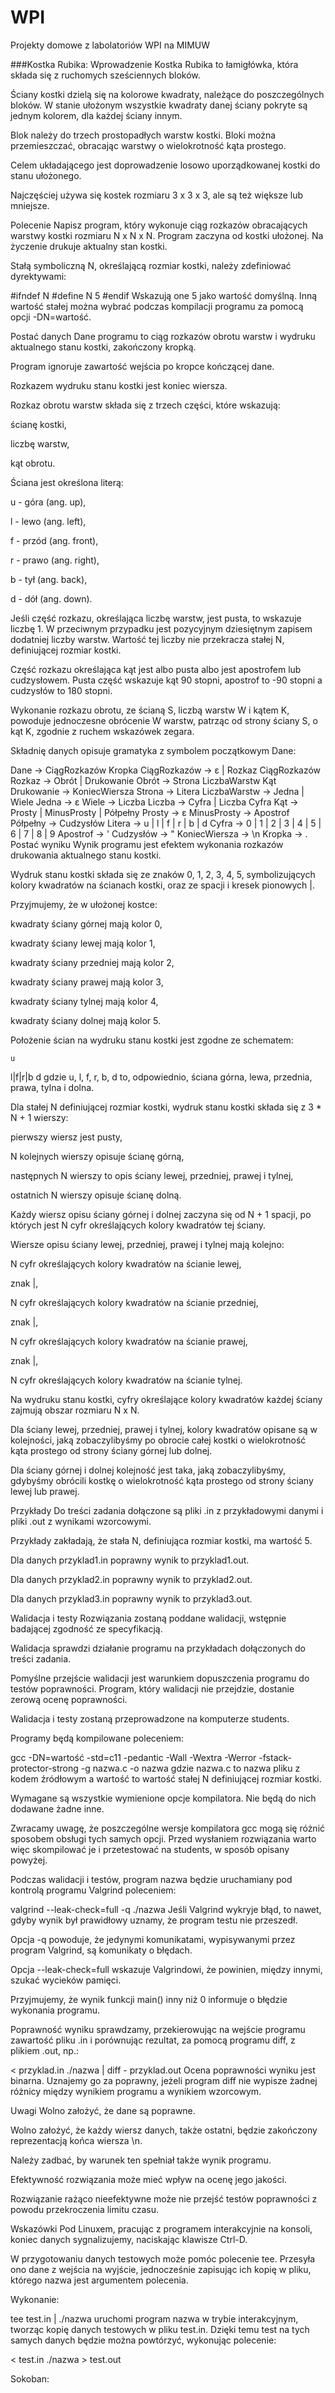 # WPI
Projekty domowe z labolatoriów WPI na MIMUW



###Kostka Rubika:
  Wprowadzenie
  Kostka Rubika to łamigłówka, która składa się z ruchomych sześciennych bloków.

  Ściany kostki dzielą się na kolorowe kwadraty, należące do poszczególnych bloków. W stanie ułożonym wszystkie kwadraty danej ściany pokryte   są jednym kolorem, dla każdej ściany innym.

  Blok należy do trzech prostopadłych warstw kostki. Bloki można przemieszczać, obracając warstwy o wielokrotność kąta prostego.

  Celem układającego jest doprowadzenie losowo uporządkowanej kostki do stanu ułożonego.

  Najczęściej używa się kostek rozmiaru 3 x 3 x 3, ale są też większe lub mniejsze.

  Polecenie
  Napisz program, który wykonuje ciąg rozkazów obracających warstwy kostki rozmiaru N x N x N. Program zaczyna od kostki ułożonej. Na życzenie   drukuje aktualny stan kostki.

  Stałą symboliczną N, określającą rozmiar kostki, należy zdefiniować dyrektywami:

  #ifndef N
  #define N 5
  #endif
  Wskazują one 5 jako wartość domyślną. Inną wartość stałej można wybrać podczas kompilacji programu za pomocą opcji -DN=wartość.

  Postać danych
  Dane programu to ciąg rozkazów obrotu warstw i wydruku aktualnego stanu kostki, zakończony kropką.

  Program ignoruje zawartość wejścia po kropce kończącej dane.

  Rozkazem wydruku stanu kostki jest koniec wiersza.

  Rozkaz obrotu warstw składa się z trzech części, które wskazują:

  ścianę kostki,

  liczbę warstw,

  kąt obrotu.

  Ściana jest określona literą:

  u - góra (ang. up),

  l - lewo (ang. left),

  f - przód (ang. front),

  r - prawo (ang. right),

  b - tył (ang. back),

  d - dół (ang. down).

  Jeśli część rozkazu, określająca liczbę warstw, jest pusta, to wskazuje liczbę 1. W przeciwnym przypadku jest pozycyjnym dziesiętnym zapisem   dodatniej liczby warstw. Wartość tej liczby nie przekracza stałej N, definiującej rozmiar kostki.

  Część rozkazu określająca kąt jest albo pusta albo jest apostrofem lub cudzysłowem. Pusta część wskazuje kąt 90 stopni, apostrof to -90       stopni a cudzysłów to 180 stopni.

  Wykonanie rozkazu obrotu, ze ścianą S, liczbą warstw W i kątem K, powoduje jednoczesne obrócenie W warstw, patrząc od strony ściany S, o kąt   K, zgodnie z ruchem wskazówek zegara.

  Składnię danych opisuje gramatyka z symbolem początkowym Dane:

  Dane → CiągRozkazów Kropka
  CiągRozkazów -> ε | Rozkaz CiągRozkazów
  Rozkaz → Obrót | Drukowanie
  Obrót → Strona LiczbaWarstw Kąt
  Drukowanie → KoniecWiersza
  Strona → Litera
  LiczbaWarstw → Jedna | Wiele
  Jedna → ε
  Wiele → Liczba
  Liczba → Cyfra | Liczba Cyfra
  Kąt → Prosty | MinusProsty | Półpełny
  Prosty → ε
  MinusProsty → Apostrof
  Półpełny → Cudzysłów
  Litera → u | l | f | r | b | d
  Cyfra → 0 | 1 | 2 | 3 | 4 | 5 | 6 | 7 | 8 | 9
  Apostrof → '
  Cudzysłów → "
  KoniecWiersza → \n
  Kropka → .
  Postać wyniku
  Wynik programu jest efektem wykonania rozkazów drukowania aktualnego stanu kostki.

  Wydruk stanu kostki składa się ze znaków 0, 1, 2, 3, 4, 5, symbolizujących kolory kwadratów na ścianach kostki, oraz ze spacji i kresek       pionowych |.

  Przyjmujemy, że w ułożonej kostce:

  kwadraty ściany górnej mają kolor 0,

  kwadraty ściany lewej mają kolor 1,

  kwadraty ściany przedniej mają kolor 2,

  kwadraty ściany prawej mają kolor 3,

  kwadraty ściany tylnej mają kolor 4,

  kwadraty ściany dolnej mają kolor 5.

  Położenie ścian na wydruku stanu kostki jest zgodne ze schematem:

    u
  l|f|r|b
    d
  gdzie u, l, f, r, b, d to, odpowiednio, ściana górna, lewa, przednia, prawa, tylna i dolna.

  Dla stałej N definiującej rozmiar kostki, wydruk stanu kostki składa się z 3 * N + 1 wierszy:

  pierwszy wiersz jest pusty,

  N kolejnych wierszy opisuje ścianę górną,

  następnych N wierszy to opis ściany lewej, przedniej, prawej i tylnej,

  ostatnich N wierszy opisuje ścianę dolną.

  Każdy wiersz opisu ściany górnej i dolnej zaczyna się od N + 1 spacji, po których jest N cyfr określających kolory kwadratów tej ściany.

  Wiersze opisu ściany lewej, przedniej, prawej i tylnej mają kolejno:

  N cyfr określających kolory kwadratów na ścianie lewej,

  znak |,

  N cyfr określających kolory kwadratów na ścianie przedniej,

  znak |,

  N cyfr określających kolory kwadratów na ścianie prawej,

  znak |,

  N cyfr określających kolory kwadratów na ścianie tylnej.

  Na wydruku stanu kostki, cyfry określające kolory kwadratów każdej ściany zajmują obszar rozmiaru N x N.

  Dla ściany lewej, przedniej, prawej i tylnej, kolory kwadratów opisane są w kolejności, jaką zobaczylibyśmy po obrocie całej kostki o         wielokrotność kąta prostego od strony ściany górnej lub dolnej.

  Dla ściany górnej i dolnej kolejność jest taka, jaką zobaczylibyśmy, gdybyśmy obrócili kostkę o wielokrotność kąta prostego od strony ściany   lewej lub prawej.

  Przykłady
  Do treści zadania dołączone są pliki .in z przykładowymi danymi i pliki .out z wynikami wzorcowymi.

  Przykłady zakładają, że stała N, definiująca rozmiar kostki, ma wartość 5.

  Dla danych przyklad1.in poprawny wynik to przyklad1.out.

  Dla danych przyklad2.in poprawny wynik to przyklad2.out.

  Dla danych przyklad3.in poprawny wynik to przyklad3.out.

  Walidacja i testy
  Rozwiązania zostaną poddane walidacji, wstępnie badającej zgodność ze specyfikacją.

  Walidacja sprawdzi działanie programu na przykładach dołączonych do treści zadania.

  Pomyślne przejście walidacji jest warunkiem dopuszczenia programu do testów poprawności. Program, który walidacji nie przejdzie, dostanie     zerową ocenę poprawności.

  Walidacja i testy zostaną przeprowadzone na komputerze students.

  Programy będą kompilowane poleceniem:

  gcc -DN=wartość -std=c11 -pedantic -Wall -Wextra -Werror -fstack-protector-strong -g nazwa.c -o nazwa
  gdzie nazwa.c to nazwa pliku z kodem źródłowym a wartość to wartość stałej N definiującej rozmiar kostki.

  Wymagane są wszystkie wymienione opcje kompilatora. Nie będą do nich dodawane żadne inne.

  Zwracamy uwagę, że poszczególne wersje kompilatora gcc mogą się różnić sposobem obsługi tych samych opcji. Przed wysłaniem rozwiązania warto   więc skompilować je i przetestować na students, w sposób opisany powyżej.

  Podczas walidacji i testów, program nazwa będzie uruchamiany pod kontrolą programu Valgrind poleceniem:

  valgrind --leak-check=full -q ./nazwa
  Jeśli Valgrind wykryje błąd, to nawet, gdyby wynik był prawidłowy uznamy, że program testu nie przeszedł.

  Opcja -q powoduje, że jedynymi komunikatami, wypisywanymi przez program Valgrind, są komunikaty o błędach.

  Opcja --leak-check=full wskazuje Valgrindowi, że powinien, między innymi, szukać wycieków pamięci.

  Przyjmujemy, że wynik funkcji main() inny niż 0 informuje o błędzie wykonania programu.

  Poprawność wyniku sprawdzamy, przekierowując na wejście programu zawartość pliku .in i porównując rezultat, za pomocą programu diff, z         plikiem .out, np.:

  < przyklad.in ./nazwa | diff - przyklad.out
  Ocena poprawności wyniku jest binarna. Uznajemy go za poprawny, jeżeli program diff nie wypisze żadnej różnicy między wynikiem programu a     wynikiem wzorcowym.

  Uwagi
  Wolno założyć, że dane są poprawne.

  Wolno założyć, że każdy wiersz danych, także ostatni, będzie zakończony reprezentacją końca wiersza \n.

  Należy zadbać, by warunek ten spełniał także wynik programu.

  Efektywność rozwiązania może mieć wpływ na ocenę jego jakości.

  Rozwiązanie rażąco nieefektywne może nie przejść testów poprawności z powodu przekroczenia limitu czasu.

  Wskazówki
  Pod Linuxem, pracując z programem interakcyjnie na konsoli, koniec danych sygnalizujemy, naciskając klawisze Ctrl-D.

  W przygotowaniu danych testowych może pomóc polecenie tee. Przesyła ono dane z wejścia na wyjście, jednocześnie zapisując ich kopię w pliku,   którego nazwa jest argumentem polecenia.

  Wykonanie:

  tee test.in | ./nazwa
  uruchomi program nazwa w trybie interakcyjnym, tworząc kopię danych testowych w pliku test.in. Dzięki temu test na tych samych danych będzie   można powtórzyć, wykonując polecenie:

  < test.in ./nazwa > test.out
  
  
  
  
  
  Sokoban:
